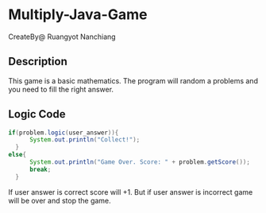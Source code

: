 # Multiply-Java-Game
CreateBy@ Ruangyot Nanchiang  

## Description  
This game is a basic mathematics. The program will random a problems and you need to fill the right answer.

## Logic Code

```Java
if(problem.logic(user_answer)){
      System.out.println("Collect!");
  }
else{
      System.out.println("Game Over. Score: " + problem.getScore());
      break;
  }
```
If user answer is correct score will +1. But if user answer is incorrect game will be over and stop the game.
